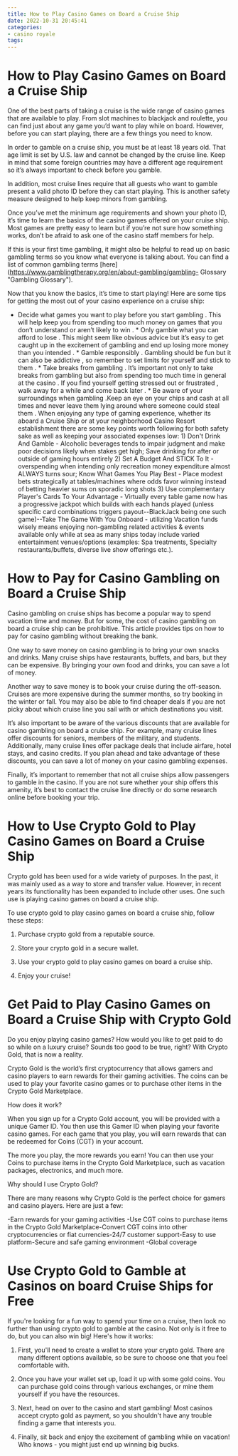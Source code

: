 ```yaml
---
title: How to Play Casino Games on Board a Cruise Ship
date: 2022-10-31 20:45:41
categories:
- casino royale
tags:
---
```



#  How to Play Casino Games on Board a Cruise Ship

One of the best parts of taking a cruise is the wide range of casino games that are available to play. From slot machines to blackjack and roulette, you can find just about any game you’d want to play while on board. However, before you can start playing, there are a few things you need to know.

In order to gamble on a cruise ship, you must be at least 18 years old. That age limit is set by U.S. law and cannot be changed by the cruise line. Keep in mind that some foreign countries may have a different age requirement so it’s always important to check before you gamble.

In addition, most cruise lines require that all guests who want to gamble present a valid photo ID before they can start playing. This is another safety measure designed to help keep minors from gambling.

Once you’ve met the minimum age requirements and shown your photo ID, it’s time to learn the basics of the casino games offered on your cruise ship. Most games are pretty easy to learn but if you’re not sure how something works, don’t be afraid to ask one of the casino staff members for help.

If this is your first time gambling, it might also be helpful to read up on basic gambling terms so you know what everyone is talking about. You can find a list of common gambling terms [here](https://www.gamblingtherapy.org/en/about-gambling/gambling- Glossary "Gambling Glossary"). 

Now that you know the basics, it’s time to start playing! Here are some tips for getting the most out of your casino experience on a cruise ship: 


  * Decide what games you want to play before you start gambling . This will help keep you from spending too much money on games that you don’t understand or aren’t likely to win .  * Only gamble what you can afford to lose . This might seem like obvious advice but it’s easy to get caught up in the excitement of gambling and end up losing more money than you intended .  * Gamble responsibly . Gambling should be fun but it can also be addictive , so remember to set limits for yourself and stick to them .  * Take breaks from gambling . It’s important not only to take breaks from gambling but also from spending too much time in general at the casino . If you find yourself getting stressed out or frustrated , walk away for a while and come back later .  * Be aware of your surroundings when gambling .Keep an eye on your chips and cash at all times and never leave them lying around where someone could steal them . 
When enjoying any type of gaming experience, whether its aboard a Cruise Ship or at your neighborhood Casino Resort establishment there are some key points worth following for both safety sake as well as keeping your associated expenses low: 1) Don't Drink And Gamble - Alcoholic beverages tends to impair judgment and make poor decisions likely when stakes get high; Save drinking for after or outside of gaming hours entirely 2) Set A Budget And STICK To It - overspending when intending only recreation money expenditure almost ALWAYS turns sour; Know What Games You Play Best - Place modest bets strategically at tables/machines where odds favor winning instead of betting heavier sums on sporadic long shots 3) Use complementary Player's Cards To Your Advantage - Virtually every table game now has a progressive jackpot which builds with each hands played (unless specific card combinations triggers payout--BlackJack being one such game)--Take The Game With You Onboard - utilizing Vacation funds wisely means enjoying non-gambling related activities & events available only while at sea as many ships today include varied entertainment venues/options (examples: Spa treatments, Specialty restaurants/buffets, diverse live show offerings etc.).

#  How to Pay for Casino Gambling on Board a Cruise Ship

Casino gambling on cruise ships has become a popular way to spend vacation time and money. But for some, the cost of casino gambling on board a cruise ship can be prohibitive. This article provides tips on how to pay for casino gambling without breaking the bank.

One way to save money on casino gambling is to bring your own snacks and drinks. Many cruise ships have restaurants, buffets, and bars, but they can be expensive. By bringing your own food and drinks, you can save a lot of money.

Another way to save money is to book your cruise during the off-season. Cruises are more expensive during the summer months, so try booking in the winter or fall. You may also be able to find cheaper deals if you are not picky about which cruise line you sail with or which destinations you visit.

It’s also important to be aware of the various discounts that are available for casino gambling on board a cruise ship. For example, many cruise lines offer discounts for seniors, members of the military, and students. Additionally, many cruise lines offer package deals that include airfare, hotel stays, and casino credits. If you plan ahead and take advantage of these discounts, you can save a lot of money on your casino gambling expenses.

Finally, it’s important to remember that not all cruise ships allow passengers to gamble in the casino. If you are not sure whether your ship offers this amenity, it’s best to contact the cruise line directly or do some research online before booking your trip.

#  How to Use Crypto Gold to Play Casino Games on Board a Cruise Ship

Crypto gold has been used for a wide variety of purposes. In the past, it was mainly used as a way to store and transfer value. However, in recent years its functionality has been expanded to include other uses. One such use is playing casino games on board a cruise ship.

To use crypto gold to play casino games on board a cruise ship, follow these steps:

1. Purchase crypto gold from a reputable source.

2. Store your crypto gold in a secure wallet.

3. Use your crypto gold to play casino games on board a cruise ship.

4. Enjoy your cruise!

#  Get Paid to Play Casino Games on Board a Cruise Ship with Crypto Gold

Do you enjoy playing casino games? How would you like to get paid to do so while on a luxury cruise? Sounds too good to be true, right? With Crypto Gold, that is now a reality.

Crypto Gold is the world’s first cryptocurrency that allows gamers and casino players to earn rewards for their gaming activities. The coins can be used to play your favorite casino games or to purchase other items in the Crypto Gold Marketplace.

How does it work?

When you sign up for a Crypto Gold account, you will be provided with a unique Gamer ID. You then use this Gamer ID when playing your favorite casino games. For each game that you play, you will earn rewards that can be redeemed for Coins (CGT) in your account.

The more you play, the more rewards you earn! You can then use your Coins to purchase items in the Crypto Gold Marketplace, such as vacation packages, electronics, and much more.

Why should I use Crypto Gold?

There are many reasons why Crypto Gold is the perfect choice for gamers and casino players. Here are just a few:

-Earn rewards for your gaming activities
-Use CGT coins to purchase items in the Crypto Gold Marketplace-Convert CGT coins into other cryptocurrencies or fiat currencies-24/7 customer support-Easy to use platform-Secure and safe gaming environment
-Global coverage

#  Use Crypto Gold to Gamble at Casinos on board Cruise Ships for Free

If you're looking for a fun way to spend your time on a cruise, then look no further than using crypto gold to gamble at the casino. Not only is it free to do, but you can also win big! Here's how it works:

1. First, you'll need to create a wallet to store your crypto gold. There are many different options available, so be sure to choose one that you feel comfortable with.

2. Once you have your wallet set up, load it up with some gold coins. You can purchase gold coins through various exchanges, or mine them yourself if you have the resources.

3. Next, head on over to the casino and start gambling! Most casinos accept crypto gold as payment, so you shouldn't have any trouble finding a game that interests you.

4. Finally, sit back and enjoy the excitement of gambling while on vacation! Who knows - you might just end up winning big bucks.